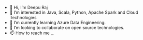 - 👋 Hi, I’m Deepu Raj
- 👀 I’m interested in Java, Scala, Python, Apache Spark and Cloud Technologies
- 🌱 I’m currently learning  Azure Data Engineering.
- 💞️ I’m looking to collaborate on open source technologies.
- 📫 How to reach me ...

<!---
coolraj7/coolraj7 is a ✨ special ✨ repository because its `README.md` (this file) appears on your GitHub profile.
You can click the Preview link to take a look at your changes.
--->
